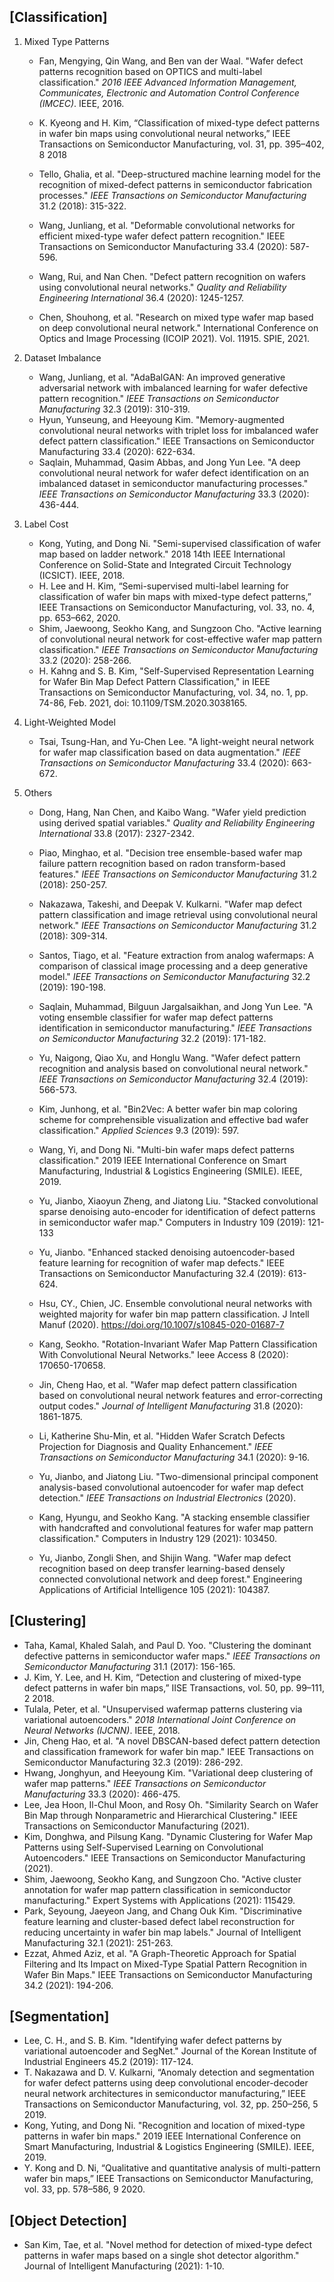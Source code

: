 ## [Classification]

1. Mixed Type Patterns 

   - Fan, Mengying, Qin Wang, and Ben van der Waal. "Wafer defect patterns recognition based on OPTICS and multi-label classification." *2016 IEEE Advanced Information Management, Communicates, Electronic and Automation Control Conference (IMCEC)*. IEEE, 2016.
   - K. Kyeong and H. Kim, “Classification of mixed-type defect patterns in wafer bin maps using convolutional neural networks,” IEEE Transactions on Semiconductor Manufacturing, vol. 31, pp. 395–402, 8 2018

   - Tello, Ghalia, et al. "Deep-structured machine learning model for the recognition of mixed-defect patterns in semiconductor fabrication processes." *IEEE Transactions on Semiconductor Manufacturing* 31.2 (2018): 315-322.
   - Wang, Junliang, et al. "Deformable convolutional networks for efficient mixed-type wafer defect pattern recognition." IEEE Transactions on Semiconductor Manufacturing 33.4 (2020): 587-596. 
   - Wang, Rui, and Nan Chen. "Defect pattern recognition on wafers using convolutional neural networks." *Quality and Reliability Engineering International* 36.4 (2020): 1245-1257.
   - Chen, Shouhong, et al. "Research on mixed type wafer map based on deep convolutional neural network." International Conference on Optics and Image Processing (ICOIP 2021). Vol. 11915. SPIE, 2021.

2. Dataset Imbalance 

   - Wang, Junliang, et al. "AdaBalGAN: An improved generative adversarial network with imbalanced learning for wafer defective pattern recognition." *IEEE Transactions on Semiconductor Manufacturing* 32.3 (2019): 310-319.
   - Hyun, Yunseung, and Heeyoung Kim. "Memory-augmented convolutional neural networks with triplet loss for imbalanced wafer defect pattern classification." IEEE Transactions on Semiconductor Manufacturing 33.4 (2020): 622-634. 
   - Saqlain, Muhammad, Qasim Abbas, and Jong Yun Lee. "A deep convolutional neural network for wafer defect identification on an imbalanced dataset in semiconductor manufacturing processes." *IEEE Transactions on Semiconductor Manufacturing* 33.3 (2020): 436-444.

3. Label Cost 

   - Kong, Yuting, and Dong Ni. "Semi-supervised classification of wafer map based on ladder network." 2018 14th IEEE International Conference on Solid-State and Integrated Circuit Technology (ICSICT). IEEE, 2018.
   - H. Lee and H. Kim, “Semi-supervised multi-label learning for classification of wafer bin maps with mixed-type defect patterns,” IEEE Transactions on Semiconductor Manufacturing, vol. 33, no. 4, pp. 653–662, 2020.
   - Shim, Jaewoong, Seokho Kang, and Sungzoon Cho. "Active learning of convolutional neural network for cost-effective wafer map pattern classification." *IEEE Transactions on Semiconductor Manufacturing* 33.2 (2020): 258-266.
   - H. Kahng and S. B. Kim, "Self-Supervised Representation Learning for Wafer Bin Map Defect Pattern Classification," in IEEE Transactions on Semiconductor Manufacturing, vol. 34, no. 1, pp. 74-86, Feb. 2021, doi: 10.1109/TSM.2020.3038165.

4. Light-Weighted Model

   - Tsai, Tsung-Han, and Yu-Chen Lee. "A light-weight neural network for wafer map classification based on data augmentation." *IEEE Transactions on Semiconductor Manufacturing* 33.4 (2020): 663-672.

5. Others

   - Dong, Hang, Nan Chen, and Kaibo Wang. "Wafer yield prediction using derived spatial variables." *Quality and Reliability Engineering International* 33.8 (2017): 2327-2342.

   - Piao, Minghao, et al. "Decision tree ensemble-based wafer map failure pattern recognition based on radon transform-based features." *IEEE Transactions on Semiconductor Manufacturing* 31.2 (2018): 250-257.
   - Nakazawa, Takeshi, and Deepak V. Kulkarni. "Wafer map defect pattern classification and image retrieval using convolutional neural network." *IEEE Transactions on Semiconductor Manufacturing* 31.2 (2018): 309-314.
   - Santos, Tiago, et al. "Feature extraction from analog wafermaps: A comparison of classical image processing and a deep generative model." *IEEE Transactions on Semiconductor Manufacturing* 32.2 (2019): 190-198.
   - Saqlain, Muhammad, Bilguun Jargalsaikhan, and Jong Yun Lee. "A voting ensemble classifier for wafer map defect patterns identification in semiconductor manufacturing." *IEEE Transactions on Semiconductor Manufacturing* 32.2 (2019): 171-182.
   - Yu, Naigong, Qiao Xu, and Honglu Wang. "Wafer defect pattern recognition and analysis based on convolutional neural network." *IEEE Transactions on Semiconductor Manufacturing* 32.4 (2019): 566-573.
   - Kim, Junhong, et al. "Bin2Vec: A better wafer bin map coloring scheme for comprehensible visualization and effective bad wafer classification." *Applied Sciences* 9.3 (2019): 597.
   - Wang, Yi, and Dong Ni. "Multi-bin wafer maps defect patterns classification." 2019 IEEE International Conference on Smart Manufacturing, Industrial & Logistics Engineering (SMILE). IEEE, 2019.
   - Yu, Jianbo, Xiaoyun Zheng, and Jiatong Liu. "Stacked convolutional sparse denoising auto-encoder for identification of defect patterns in semiconductor wafer map." Computers in Industry 109 (2019): 121-133
   -  Yu, Jianbo. "Enhanced stacked denoising autoencoder-based feature learning for recognition of wafer map defects." IEEE Transactions on Semiconductor Manufacturing 32.4 (2019): 613-624.
   - Hsu, CY., Chien, JC. Ensemble convolutional neural networks with weighted majority for wafer bin map pattern classification. J Intell Manuf (2020). https://doi.org/10.1007/s10845-020-01687-7 
   - Kang, Seokho. "Rotation-Invariant Wafer Map Pattern Classification With Convolutional Neural Networks." Ieee Access 8 (2020): 170650-170658.
   - Jin, Cheng Hao, et al. "Wafer map defect pattern classification based on convolutional neural network features and error-correcting output codes." *Journal of Intelligent Manufacturing* 31.8 (2020): 1861-1875.
   - Li, Katherine Shu-Min, et al. "Hidden Wafer Scratch Defects Projection for Diagnosis and Quality Enhancement." *IEEE Transactions on Semiconductor Manufacturing* 34.1 (2020): 9-16.
   - Yu, Jianbo, and Jiatong Liu. "Two-dimensional principal component analysis-based convolutional autoencoder for wafer map defect detection." *IEEE Transactions on Industrial Electronics* (2020).
   - Kang, Hyungu, and Seokho Kang. "A stacking ensemble classifier with handcrafted and convolutional features for wafer map pattern classification." Computers in Industry 129 (2021): 103450.
   - Yu, Jianbo, Zongli Shen, and Shijin Wang. "Wafer map defect recognition based on deep transfer learning-based densely connected convolutional network and deep forest." Engineering Applications of Artificial Intelligence 105 (2021): 104387.

   

## [Clustering] 

- Taha, Kamal, Khaled Salah, and Paul D. Yoo. "Clustering the dominant defective patterns in semiconductor wafer maps." *IEEE Transactions on Semiconductor Manufacturing* 31.1 (2017): 156-165.
- J. Kim, Y. Lee, and H. Kim, “Detection and clustering of mixed-type defect patterns in wafer bin maps,” IISE Transactions, vol. 50, pp. 99–111, 2 2018.
- Tulala, Peter, et al. "Unsupervised wafermap patterns clustering via variational autoencoders." *2018 International Joint Conference on Neural Networks (IJCNN)*. IEEE, 2018.
- Jin, Cheng Hao, et al. "A novel DBSCAN-based defect pattern detection and classification framework for wafer bin map." IEEE Transactions on Semiconductor Manufacturing 32.3 (2019): 286-292.
- Hwang, Jonghyun, and Heeyoung Kim. "Variational deep clustering of wafer map patterns." *IEEE Transactions on Semiconductor Manufacturing* 33.3 (2020): 466-475.
- Lee, Jea Hoon, Il-Chul Moon, and Rosy Oh. "Similarity Search on Wafer Bin Map through Nonparametric and Hierarchical Clustering." IEEE Transactions on Semiconductor Manufacturing (2021).
- Kim, Donghwa, and Pilsung Kang. "Dynamic Clustering for Wafer Map Patterns using Self-Supervised Learning on Convolutional Autoencoders." IEEE Transactions on Semiconductor Manufacturing (2021).
- Shim, Jaewoong, Seokho Kang, and Sungzoon Cho. "Active cluster annotation for wafer map pattern classification in semiconductor manufacturing." Expert Systems with Applications (2021): 115429.
- Park, Seyoung, Jaeyeon Jang, and Chang Ouk Kim. "Discriminative feature learning and cluster-based defect label reconstruction for reducing uncertainty in wafer bin map labels." Journal of Intelligent Manufacturing 32.1 (2021): 251-263.
- Ezzat, Ahmed Aziz, et al. "A Graph-Theoretic Approach for Spatial Filtering and Its Impact on Mixed-Type Spatial Pattern Recognition in Wafer Bin Maps." IEEE Transactions on Semiconductor Manufacturing 34.2 (2021): 194-206.



## [Segmentation]
- Lee, C. H., and S. B. Kim. "Identifying wafer defect patterns by variational autoencoder and SegNet." Journal of the Korean Institute of Industrial Engineers 45.2 (2019): 117-124.
- T. Nakazawa and D. V. Kulkarni, “Anomaly detection and segmentation for wafer defect patterns using deep convolutional encoder-decoder neural network architectures in semiconductor manufacturing,” IEEE Transactions on Semiconductor Manufacturing, vol. 32, pp. 250–256, 5 2019.
- Kong, Yuting, and Dong Ni. "Recognition and location of mixed-type patterns in wafer bin maps." 2019 IEEE International Conference on Smart Manufacturing, Industrial & Logistics Engineering (SMILE). IEEE, 2019.
- Y. Kong and D. Ni, “Qualitative and quantitative analysis of multi-pattern wafer bin maps,” IEEE Transactions on Semiconductor Manufacturing, vol. 33, pp. 578–586, 9 2020.



## [Object Detection]

- San Kim, Tae, et al. "Novel method for detection of mixed-type defect patterns in wafer maps based on a single shot detector algorithm." Journal of Intelligent Manufacturing (2021): 1-10.



